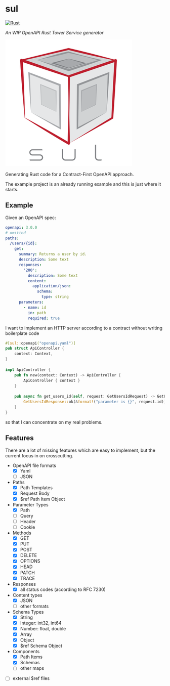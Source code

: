 # sul

[![Rust](https://github.com/DaAitch/sul/actions/workflows/rust.yml/badge.svg)](https://github.com/DaAitch/sul/actions/workflows/rust.yml)

*An WIP OpenAPI Rust Tower Service generator*

<img src="sul-logo.svg" width="400"/> 

Generating Rust code for a Contract-First OpenAPI approach.

The example project is an already running example and this is just where it starts.

## Example

Given an OpenAPI spec:

```yaml
openapi: 3.0.0
# omitted
paths:
  /users/{id}:
    get:
      summary: Returns a user by id.
      description: Some text
      responses:
        '200':
          description: Some text
          content:
            application/json:
              schema:
                type: string
      parameters:
        - name: id
          in: path
          required: true
```

I want to implement an HTTP server according to a contract without writing boilerplate code 

```rust
#[sul::openapi("openapi.yaml")]
pub struct ApiController {
    context: Context,
}

impl ApiController {
    pub fn new(context: Context) -> ApiController {
        ApiController { context }
    }

    pub async fn get_users_id(self, request: GetUsersIdRequest) -> GetUsersIdResponse {
        GetUsersIdResponse::ok(&format!("parameter is {}", request.id))
    }
}
```

so that I can concentrate on my real problems.

## Features

There are a lot of missing features which are easy to implement, but the current focus in on crosscutting.

- OpenAPI file formats
  - [x] Yaml
  - [ ] JSON
- Paths
  - [x] Path Templates
  - [x] Request Body
  - [x] $ref Path Item Object
- Parameter Types
  - [x] Path
  - [ ] Query
  - [ ] Header
  - [ ] Cookie
- Methods
  - [x] GET
  - [x] PUT
  - [x] POST
  - [x] DELETE
  - [x] OPTIONS
  - [x] HEAD
  - [x] PATCH
  - [x] TRACE
- Responses
  - [x] all status codes (according to RFC 7230)
- Content types
  - [x] JSON
  - [ ] other formats
- Schema Types
  - [x] String
  - [x] Integer: int32, int64
  - [x] Number: float, double
  - [x] Array
  - [x] Object
  - [x] $ref Schema Object
- Components
  - [x] Path Items
  - [x] Schemas
  - [ ] other maps
- [ ] external $ref files
